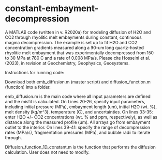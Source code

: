# constant-embayment-decompression
A MATLAB code (written in v. R2020a) for modeling diffusion of H2O and CO2 through rhyolitic melt embayments during constant, continuous magma decompression. The example is set up to fit H2O and CO2 concentration gradients measured along a 90-um long quartz-hosted rhyolitic melt embayment that was experimentally decompressed from 150 to 30 MPa at 780 C and a rate of 0.008 MPa/s. Please cite Hosseini et al. (2023), in revision at Geochemistry, Geophysics, Geosystems.

Instructions for running code:

Download both emb_diffusion.m (master script) and diffusion_function.m (function) into a folder.

emb_diffusion.m is the main code where all input parameters are defined and the misfit is calculated. On Lines 20-26, specify input parameters, including initial pressure (MPa), embayment length (um), initial H2O (wt. %), melt density (kg/m^3), temperature (C), and uncertainties. On lines 33-35: enter H2O +/- CO2 concentrations (wt. % and ppm, respectively), as well as distance along the measured profile (um). All arrays go from embayment outlet to the interior. On lines 39-41: specify the range of decompression rates (MPa/s), fragmentation pressures (MPa), and bubble radii to iterate through.

Diffusion_function_1D_constant.m is the function that performs the diffusion calculation. User does not need to modify.
